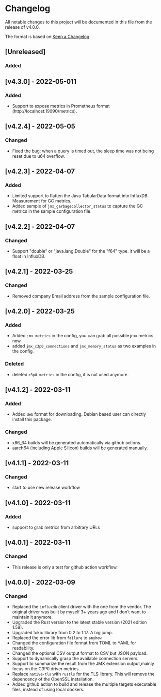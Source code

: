 # Changelog

All notable changes to this project will be documented in this file from the release of v4.0.0.

The format is based on [Keep a Changelog](https://keepachangelog.com/en/1.0.0/).

## [Unreleased]

### Added

## [v4.3.0] - 2022-05-011

### Added
 - Support to expose metrics in Prometheus format (http://localhost:19090/metrics).

## [v4.2.4] - 2022-05-05

### Changed
 - Fixed the bug: when a query is timed out, the sleep time was not being reset due to u64 overflow.

## [v4.2.3] - 2022-04-07

### Added
 - Limited support to flatten the Java TabularData format into InfluxDB Measurement for GC metrics.
 - Added sample of `jmx_garbagecollector_status` to capture the GC metrics in the sample configuration file.

## [v4.2.2] - 2022-04-07

### Changed
 - Support "double" or "java.lang.Double" for the "f64" type. it will be a float in InfluxDB.

## [v4.2.1] - 2022-03-25

### Changed
 - Removed company Email address from the sample configuration file.

## [v4.2.0] - 2022-03-25

### Added
 - Added `jmx_metrics` in the config, you can grab all possible jmx metrics now.
 - added `jmx_c3p0_connections` and `jmx_memory_status` as two examples in the config.

### Deleted
 - deleted `c3p0_metrics` in the config, it is not used anymore.

## [v4.1.2] - 2022-03-11

### Added
 - Added `deb` format for downloading. Debian based user can directly install this package.

### Changed
 - x86_64 builds will be generated automatically via github actions.
 - aarch64 (including Apple Silicon) builds will be generated manually.

## [v4.1.1] - 2022-03-11

### Changed
 - start to use new release workflow

## [v4.1.0] - 2022-03-11

### Added
 - support to grab metrics from arbitrary URLs
 
## [v4.0.1] - 2022-03-11

### Changed
 - This release is only a test for github action workflow.
 
## [v4.0.0] - 2022-03-09

### Changed
 - Replaced the `influxdb` client driver with the one from the vendor. The original driver was built by myself 3+ years ago and I don't want to maintain it anymore.
 - Upgraded the Rust version to the latest stable version (2021 edition 1.59).
 - Upgraded tokio library from 0.2 to 1.17. A big jump.
 - Replaced the error lib from `failure` to `anyhow`
 - Changed the configuration file format from TOML to YAML for readability.
 - Changed the optional CSV output format to CSV but JSON payload.
 - Support to dynamically grasp the available connection servers.
 - Support to summarize the result from the JMX extension output,mainly focus on the C3P0 driver metrics.
 - Replace `native-tls` with `rustls` for the TLS library. This will remove the depencency of the OpenSSL installation.
 - Added github action to build and release the multiple targets executable files, instead of using local dockers.

